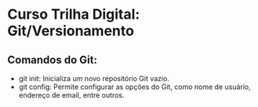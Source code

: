 # Curso Trilha Digital: Git/Versionamento

## Comandos do Git: 

* git init: Inicializa um novo repositório Git vazio.
* git config: Permite configurar as opções do Git, como nome de usuário, endereço de email, entre outros.

